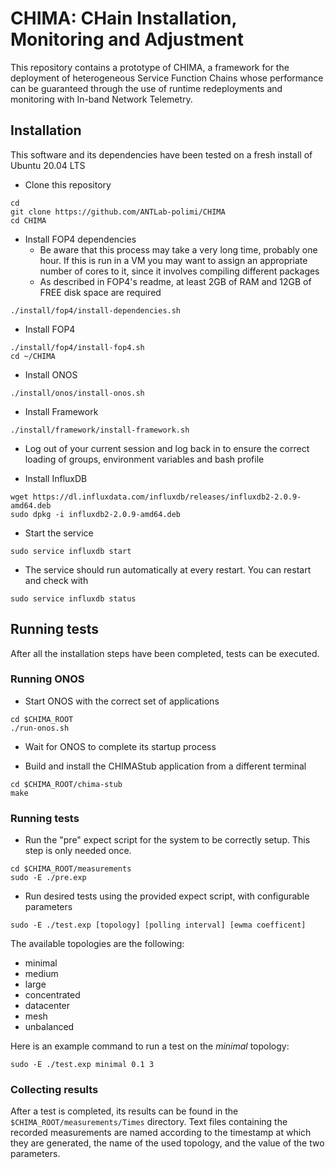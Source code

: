 # CHIMA: CHain Installation, Monitoring and Adjustment

This repository contains a prototype of CHIMA, a framework for the deployment of heterogeneous Service Function Chains whose performance can be guaranteed through the use of runtime redeployments and monitoring with In-band Network Telemetry.

## Installation
This software and its dependencies have been tested on a fresh install of Ubuntu 20.04 LTS

- Clone this repository
```
cd
git clone https://github.com/ANTLab-polimi/CHIMA
cd CHIMA
```

- Install FOP4 dependencies
    - Be aware that this process may take a very long time, probably one hour. If this is run in a VM you may want to assign an appropriate number of cores to it, since it involves compiling different packages
    - As described in FOP4's readme, at least 2GB of RAM and 12GB of FREE disk space are required
```
./install/fop4/install-dependencies.sh
```

- Install FOP4
```
./install/fop4/install-fop4.sh
cd ~/CHIMA
```

- Install ONOS
```
./install/onos/install-onos.sh
```

- Install Framework
```
./install/framework/install-framework.sh
```

- Log out of your current session and log back in to ensure the correct loading of groups, environment variables and bash profile

- Install InfluxDB
```
wget https://dl.influxdata.com/influxdb/releases/influxdb2-2.0.9-amd64.deb
sudo dpkg -i influxdb2-2.0.9-amd64.deb
```
- Start the service
```
sudo service influxdb start
```
- The service should run automatically at every restart. You can restart and check with
```
sudo service influxdb status
```



## Running tests
After all the installation steps have been completed, tests can be executed.

### Running ONOS
- Start ONOS with the correct set of applications
```
cd $CHIMA_ROOT
./run-onos.sh
```

- Wait for ONOS to complete its startup process

- Build and install the CHIMAStub application from a different terminal
```
cd $CHIMA_ROOT/chima-stub
make
```

### Running tests
- Run the "pre" expect script for the system to be correctly setup. This step is only needed once.
```
cd $CHIMA_ROOT/measurements
sudo -E ./pre.exp
```

- Run desired tests using the provided expect script, with configurable parameters
```
sudo -E ./test.exp [topology] [polling interval] [ewma coefficent]
```

The available topologies are the following:
- minimal
- medium
- large
- concentrated
- datacenter
- mesh
- unbalanced

Here is an example command to run a test on the _minimal_ topology:
```
sudo -E ./test.exp minimal 0.1 3
```

### Collecting results
After a test is completed, its results can be found in the `$CHIMA_ROOT/measurements/Times` directory.
Text files containing the recorded measurements are named according to the timestamp at which they are generated, the name of the used topology, and the value of the two parameters.
